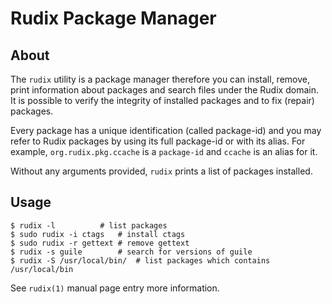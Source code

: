 Rudix Package Manager
=====================

About
-----

The `rudix` utility is a package manager therefore you can install, remove,
print information about packages and search files under the Rudix domain. It is possible to
verify the integrity of installed packages and to fix (repair) packages.

Every package has a unique identification (called package-id) and you may refer to Rudix packages
by using its full package-id or with its alias. For example,
`org.rudix.pkg.ccache` is a `package-id` and `ccache` is an alias for it.

Without any arguments provided, `rudix` prints a list of packages installed.

Usage
-----

    $ rudix -l			# list packages
    $ sudo rudix -i ctags	# install ctags
    $ sudo rudix -r gettext	# remove gettext
    $ rudix -s guile		# search for versions of guile
    $ rudix -S /usr/local/bin/	# list packages which contains /usr/local/bin

See `rudix(1)` manual page entry more information.
